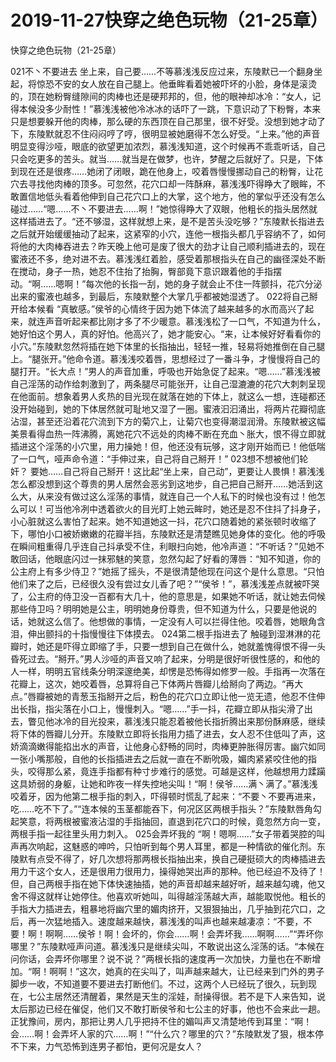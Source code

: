 # 2019-11-27快穿之绝色玩物（21-25章）



快穿之绝色玩物（21-25章）



021不丶不要进去   坐上来，自己要……不等慕浅浅反应过来，东陵默已一个翻身坐起，将惊恐不安的女人放在自己腿上。他垂眸看着她被吓坏的小脸，身体是滚烫的，顶在她粉臀缝隙间的肉棒也还是硬邦邦的，但，他的眼神却冰冷：“女人，记得本候没多少耐性！”慕浅浅被他冷冰冰的话吓了一跳，下意识动了下粉臀，本来只是想要躲开他的肉棒，那么硬的东西顶在自己那里，很不好受。没想到她才动了下，东陵默就忍不住闷闷哼了哼，很明显被她磨得不怎么好受。“上来。”他的声音明显变得沙哑，眼底的欲望更加浓烈，慕浅浅知道，这个时候再不乖乖听话，自己只会吃更多的苦头。就当……就当是在做梦，也许，梦醒之后就好了。只是，下体到现在还是很疼……她闭了闭眼，跪在他身上，咬着唇慢慢挪动自己的粉臀，让花穴去寻找他肉棒的顶多。可忽然，花穴口却一阵酥麻，慕浅浅吓得睁大了眼眸，不敢置信地低头看着他伸到自己花穴口上的大掌，这个地方，他的掌似乎还没有怎么碰过……“嗯……不丶不要进去……啊！”她惊得睁大了双眼，他粗长的指头居然就这样插进去了。“还不够湿，这样就想上来，是不是苦头没吃够？”东陵默长指进去之后就开始缓缓抽动了起来，这紧窄的小穴，连他一根指头都几乎容纳不了，如何将他的大肉棒吞进去？昨天晚上他可是废了很大的劲才让自己顺利插进去的，现在蜜液还不多，绝对进不去。慕浅浅红着脸，感受着那根指头在自己的幽径深处不断在搅动，身子一热，她忍不住抬了抬胸，臀部竟下意识跟着他的手指摆动。“啊……嗯啊！”每次他的长指一刮，她的身子就会止不住一阵颤抖，花穴分泌出来的蜜液也越多，到最后，东陵默整个大掌几乎都被她湿透了。 022将自己掰开给本候看   “真敏感。”侯爷的心情终于因为她下体流了越来越多的水而高兴了起来，就连声音听起来都比刚才多了不少暖意。慕浅浅松了一口气，不知道为什么，她好怕这个男人，真的好怕。他高兴了，她才能安心。“来，让本候好好看看你的小穴。”东陵默忽然将插在她下体里的长指抽出，轻轻一推，轻易将她推倒在自己腿上。“腿张开。”他命令道。慕浅浅咬着唇，思想经过了一番斗争，才慢慢将自己的腿打开。“长大点！”男人的声音加重，呼吸也开始急促了起来。“嗯……”慕浅浅被自己淫荡的动作给刺激到了，两条腿尽可能张开，让自己湿漉漉的花穴大刺刺呈现在他面前。想象着男人炙热的目光现在就落在她的下体上，就这么一想，连碰都还没开始碰到，她的下体居然就可耻地又湿了一圈。蜜液汩汩涌出，将两片花瓣彻底沾湿，甚至还沿着花穴流到下方的菊穴上，让菊穴也变得潮湿润滑。东陵默被这幅美景看得血热一阵沸腾，离她花穴不远处的肉棒不断在充血丶胀大，恨不得立即就插进这个淫荡的小穴里，用力操她！但，他还没有玩够，这才刚开始而已！他低喘了一口气，哑声命令道：“手伸过来，自己将自己掰开！” 023想不想被他们轮奸？   要她……自己将自己掰开！这比起“坐上来，自己动”，更要让人畏惧！慕浅浅怎么都没想到这个尊贵的男人居然会恶劣到这地步，自己把自己掰开……她活到这么大，从来没有做过这么淫荡的事情，就连自己一个人私下的时候也没有过！他怎么可以！可当他冷冽中透着欲火的目光盯上她云眸时，她还是忍不住抖了抖身子，小心脏就这么害怕了起来。她不知道她这一抖，花穴口随着她的紧张顿时收缩了下，哪怕小口被娇嫩嫩的花瓣半挡，东陵默还是清楚瞧见她身体的变化。他的呼吸在瞬间粗重得几乎连自己抖承受不住，利眼扫向她，他冷声道：“不听话？”见她不敢回话，他眼底闪过一抹邪魅的笑意，忽然勾起了好看的薄唇：“知不知道，你的公主府上有多少侍卫？”她摇了摇头，不是很清楚他现在问这个是什么意思。“只怕他们来了之后，已经很久没有尝过女儿香了吧？”“侯爷！”，慕浅浅差点就被吓哭了，公主府的侍卫没一百都有大几十，他的意思是，如果她不听话，就让她去伺候那些侍卫吗？明明她是公主，明明她身份尊贵，但不知道为什么，只要是他说的话，她就这么信了。他想做的事情，一定没有人可以拦得住他。咬着唇，她眼角含泪，伸出颤抖的十指慢慢往下体摸去。 024第二根手指进去了   触碰到湿淋淋的花瓣时，她还是吓得立即缩了手，只要一想到自己在做什么，她就羞愧得恨不得一头昏死过去。“掰开。”男人沙哑的声音又响了起来，分明是很好听很性感的，和他的人一样，明明五官线条分明深邃绝美，却愣是恐怖得如修罗一般。手指再一次落在花瓣上，这次，她咬着唇，总算将自己下体两片唇瓣儿给掰向了两边。“再大点。”唇瓣被她的青葱玉指掰开之后，粉色的花穴口立即让他一览无遗，他忍不住伸出长指，指尖落在小口上，慢慢刺入。“嗯……”手一抖，花瓣立即从指尖滑了出去，瞥见他冰冷的目光投来，慕浅浅只能忍着被他长指折腾出来那份酥麻感，继续将下体的唇瓣儿分开。东陵默立即将长指用力插了进去，女人忍不住低叫了声，这娇滴滴嫩得能掐出水的声音，让他身心舒畅的同时，肉棒更肿胀得厉害。幽穴如同一张小嘴那般，自他的长指插进去之后就一直在不断吮吸，媚肉紧紧咬住他的指头，咬得那么紧，竟连手指都有种寸步难行的感觉。可越是这样，他越想用力蹂躏这具娇弱的身躯，让她和昨夜一样失控地尖叫！“啊！侯爷……满丶满了。”慕浅浅咬着牙，因为他第二根手指的刺入，吓得顿时慌乱了起来：“不要丶不要再进来，吃……吃不下了。”“连本候的玉茎都能吞下，何况区区两根手指头？”东陵默唇角勾起笑意，将两根被蜜液沾湿的手指抽回，直退到花穴口的时候，竟忽然方向一变，两根手指一起往里头用力刺入。 025会弄坏我的   “啊！嗯啊……”女子带着哭腔的叫声再次响起，这魅惑的呻吟，只怕听到每个男人耳里，都是一种情欲的催化剂。东陵默有点受不得了，好几次想将那两根长指抽出来，换自己硬挺硕大的肉棒插进去用力干这个女人，还是很用力很用力，操得她哭出声的那种。他已经迫不及待了！但，自己两根手指在她下体快速抽插，她的声音却越来越好听，越来越勾魂，他又舍不得这就样让她停住。他喜欢听她叫，叫得越淫荡越大声，越能取悦他。粗长的手指大力插进去，粗暴地将幽穴里的媚肉挤开，又狠狠抽出，几乎抽到花穴口，之后，再一次猛地插入。速度越来越快，慕浅浅的叫声也越来越凄凉：“不要，不要！啊！啊啊……侯爷！啊！会坏的，你会……啊！会弄坏我……啊啊……”“弄坏你哪里？”东陵默哑声问道。慕浅浅只是继续尖叫，不敢说出这么淫荡的话。“本候在问你话，会弄坏你哪里？说不说？”两根长指的速度再一次加快，力量也在不断增加。“啊！啊啊！”这次，她真的在尖叫了，叫声越来越大，让已经来到门外的男子脚步一收，不知道要不要进去打断他们。不过，这两个人已经玩了很久，玩到现在，七公主居然还清醒着，果然是天生的淫娃，耐操得很。若不是下人来告知，说太后那边已经在催促，他们又不敢打断侯爷和七公主的好事，他也不会来此一趟。正犹豫间，房内，那把让男人几乎把持不住的媚叫声又清楚地传到耳里：“啊！会……啊！会弄坏人家的穴……啊！”“什么穴？哪里的穴？”东陵默发了狠，根本停不下来，力气恐怖到连男子都怕，更何况是女人？

